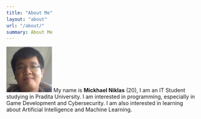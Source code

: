 ```yaml
---
title: "About Me"
layout: "about"
url: "/about/"
summary: About Me
---
```

![Profile](https://raw.githubusercontent.com/Heatbless/myPortofolio/refs/heads/master/assets/images/profile.png)
My name is **Mickhael Niklas** (20), I am an IT Student studying in Pradita University. I am interested in programming, especially in Game Development and Cybersecurity. I am also interested in learning about Artificial Intelligence and Machine Learning. 

